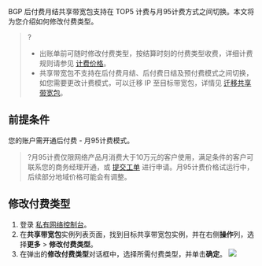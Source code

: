 BGP 后付费月结共享带宽包支持在 TOP5 计费与月95计费方式之间切换。本文将为您介绍如何修改付费类型。
>?
>- 出账单前可随时修改付费类型，按结算时刻的付费类型收费，详细计费规则请参见 [计费价格](https://cloud.tencent.com/document/product/684/15255)。
>- 共享带宽包不支持在后付费月结、后付费日结及预付费模式之间切换，如您需要更改计费模式，可以迁移 IP 至目标带宽包，详情见 [迁移共享带宽包](https://cloud.tencent.com/document/product/684/62820)。
>

## 前提条件
您的账户需开通后付费 - 月95计费模式。
>?月95计费仅限网络产品月消费大于10万元的客户使用，满足条件的客户可联系您的商务经理开通，或 [提交工单](https://console.cloud.tencent.com/workorder/category) 进行申请。月95计费价格试运行中，后续部分地域价格可能会有调整。
>

## 修改付费类型
1. 登录 [私有网络控制台](https://console.cloud.tencent.com/vpc/package?rid=1)。
2. 在**共享带宽包**实例列表页面，找到目标共享带宽包实例，并在右侧**操作**列，选择**更多** > **修改付费类型**。
3. 在弹出的**修改付费类型**对话框中，选择所需付费类型，并单击**确定**。
![](https://main.qcloudimg.com/raw/0dc55651be5fe6ec09a7ddbcd5931654.png)
